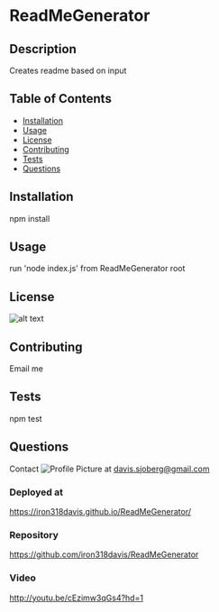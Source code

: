 
# ReadMeGenerator

## Description 

Creates readme based on input

## Table of Contents

* [Installation](#installation)
* [Usage](#usage)
* [License](#license)
* [Contributing](#contributing)
* [Tests](#tests)
* [Questions](#questions)
        
## Installation

npm install

## Usage 

run 'node index.js' from ReadMeGenerator root

## License

![alt text](https://img.shields.io/github/license/iron318davis/ReadMeGenerator.svg "License")

## Contributing

Email me

## Tests

npm test

## Questions

Contact 
![Profile Picture](undefined) 
at 
davis.sjoberg@gmail.com

        
### Deployed at
 https://iron318davis.github.io/ReadMeGenerator/

### Repository
 https://github.com/iron318davis/ReadMeGenerator

### Video
 http://youtu.be/cEzimw3qGs4?hd=1